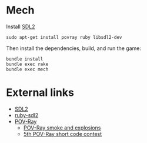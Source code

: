 # Mech

Install [SDL2][1]

```
sudo apt-get install povray ruby libsdl2-dev
```

Then install the dependencies, build, and run the game:

```
bundle install
bundle exec rake
bundle exec mech
```

# External links

* [SDL2][1]
* [ruby-sdl2][2]
* [POV-Ray][3]
    * [POV-Ray smoke and explosions][4]
    * [5th POV-Ray short code contest][5]

[1]: https://wiki.libsdl.org/
[2]: http://ohai.github.io/ruby-sdl2/
[3]: http://povray.org/
[4]: http://www.geocities.ws/evilsnack/tut01.html
[5]: http://paulbourke.net/exhibition/scc5/final.html
